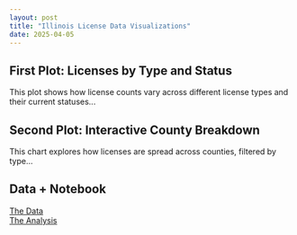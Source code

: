 ```yaml
---
layout: post
title: "Illinois License Data Visualizations"
date: 2025-04-05
---
```


## First Plot: Licenses by Type and Status

This plot shows how license counts vary across different license types and their current statuses...

<div id="vis1"></div>

## Second Plot: Interactive County Breakdown

This chart explores how licenses are spread across counties, filtered by type...

<div id="vis2"></div>

## Data + Notebook
[The Data](https://github.com/UIUC-iSchool-DataViz/is445_data/raw/main/licenses_fall2022.csv)  
[The Analysis](https://github.com/dgeni2/dgeni2.github.io/blob/main/python_notebooks/Workbook.ipynb)

<script type="text/javascript" src="https://cdn.jsdelivr.net/npm/vega@5"></script>
<script type="text/javascript" src="https://cdn.jsdelivr.net/npm/vega-lite@5"></script>
<script type="text/javascript" src="https://cdn.jsdelivr.net/npm/vega-embed@6"></script>
<script>
  vegaEmbed('#vis1', '/assets/chart1.vl.json');
  vegaEmbed('#vis2', '/assets/chart2.vl.json');
</script>